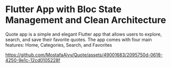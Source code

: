 # Flutter App with Bloc State Management and Clean Architecture
Quote app is a simple and elegant Flutter app that allows users to explore, search, and save their favorite quotes. The app comes with four main features: Home, Categories, Search, and Favorites 

https://github.com/MostafaAlyy/Quote/assets/49001683/2095750d-0618-4250-9e1c-12cd0105228f

